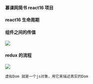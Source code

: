 #### 慕课网简书 react16 项目

#### react16 生命周期

#### 组件之间的传值

![](http://pp.52react.cn/imageredux的使用.png)

#### redux 的流程

![](http://pp.52react.cn/imageredux.png)

`虚拟Dom 就是一个js对象，用它来描述真实的Dom`
